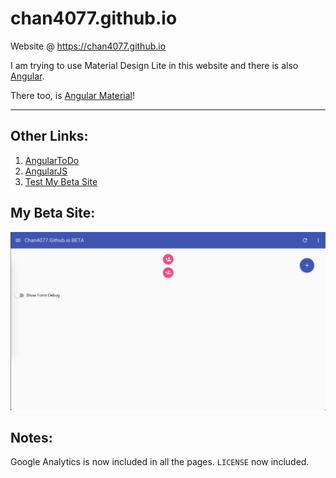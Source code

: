 # chan4077.github.io
Website @ https://chan4077.github.io

I am trying to use Material Design Lite in this website and there is also [Angular](https://chan4077.github.io/angular).

There too, is [Angular Material](https://material.angularjs.org/latest)!

---
## Other Links:
1. [AngularToDo](https://chan4077.github.io/angular/angulartodo.html)
2. [AngularJS](https://chan4077.github.io/angular/angularjs.html)
3. [Test My Beta Site](https://chan4077.github.io/beta/index.html)

## My Beta Site:
![Beta Site](https://raw.githubusercontent.com/Chan4077/chan4077.github.io/master/wiki/img/wiki_beta_new.jpg)

## Notes:
Google Analytics is now included in all the pages.
`LICENSE` now included.
